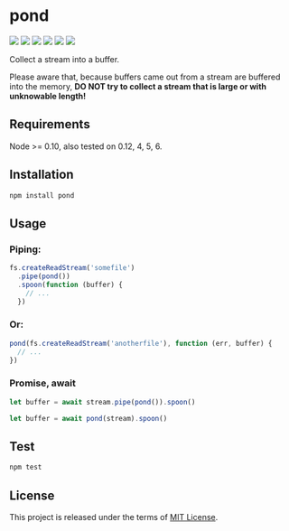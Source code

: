 pond
====

[![][travis-img]][travis-url] [![][coveralls-img]][coveralls-url] [![][npm-version]][npm-url] [![][npm-downloads]][npm-url] [![][license-img]][license-url] [![][issues-img]][issues-url]

Collect a stream into a buffer.

Please aware that, because buffers came out from a stream are buffered into the memory, **DO NOT try to collect a stream that is large or with unknowable length!**


## Requirements

Node >= 0.10, also tested on 0.12, 4, 5, 6.


## Installation

```sh
npm install pond
```


## Usage

### Piping:

```js
fs.createReadStream('somefile')
  .pipe(pond())
  .spoon(function (buffer) {
    // ...
  })
```

### Or:

```js
pond(fs.createReadStream('anotherfile'), function (err, buffer) {
  // ...
})
```

### Promise, await

```js
let buffer = await stream.pipe(pond()).spoon()
```

```js
let buffer = await pond(stream).spoon()
```


## Test

```sh
npm test
```


## License

This project is released under the terms of [MIT License](LICENSE).


[travis-img]: https://img.shields.io/travis/xingrz/pond.svg?style=flat-square
[travis-url]: https://travis-ci.org/xingrz/pond
[coveralls-img]: https://img.shields.io/coveralls/xingrz/pond.svg?style=flat-square
[coveralls-url]: https://coveralls.io/r/xingrz/pond
[npm-version]: https://img.shields.io/npm/v/pond.svg?style=flat-square
[npm-downloads]: https://img.shields.io/npm/dm/pond.svg?style=flat-square
[npm-url]: https://www.npmjs.org/package/pond
[license-img]: https://img.shields.io/npm/l/pond.svg?style=flat-square
[license-url]: LICENSE
[issues-img]:	https://img.shields.io/github/issues/xingrz/pond.svg?style=flat-square
[issues-url]: https://github.com/xingrz/pond/issues
